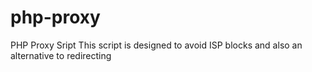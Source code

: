 # php-proxy
PHP Proxy Sript
This script is designed to avoid ISP blocks and also an alternative to redirecting
